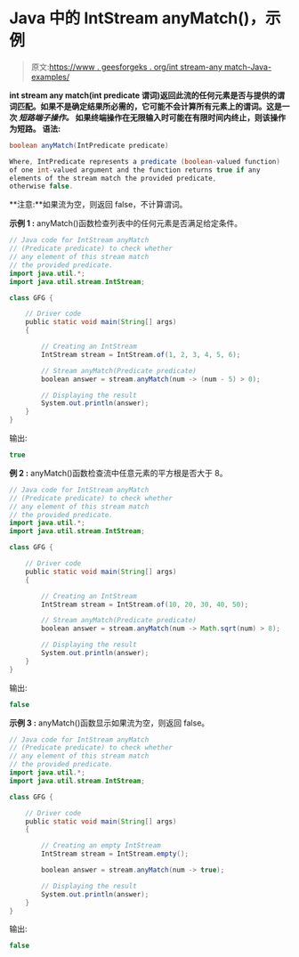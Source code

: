 # Java 中的 IntStream anyMatch()，示例

> 原文:[https://www . geesforgeks . org/int stream-any match-Java-examples/](https://www.geeksforgeeks.org/intstream-anymatch-java-examples/)

**int stream any match(int predicate 谓词)**返回此流的任何**元素是否与提供的谓词匹配。如果不是确定结果所必需的，它可能不会计算所有元素上的谓词。这是一次 ***短路端子操作。*** 如果终端操作在无限输入时可能在有限时间内终止，则该操作为短路。
**语法:****

```java
boolean anyMatch(IntPredicate predicate)

Where, IntPredicate represents a predicate (boolean-valued function) 
of one int-valued argument and the function returns true if any 
elements of the stream match the provided predicate, 
otherwise false.

```

**注意:**如果流为空，则返回 false，不计算谓词。

**示例 1 :** anyMatch()函数检查列表中的任何元素是否满足给定条件。

```java
// Java code for IntStream anyMatch
// (Predicate predicate) to check whether
// any element of this stream match
// the provided predicate.
import java.util.*;
import java.util.stream.IntStream;

class GFG {

    // Driver code
    public static void main(String[] args)
    {

        // Creating an IntStream
        IntStream stream = IntStream.of(1, 2, 3, 4, 5, 6);

        // Stream anyMatch(Predicate predicate)
        boolean answer = stream.anyMatch(num -> (num - 5) > 0);

        // Displaying the result
        System.out.println(answer);
    }
}
```

输出:

```java
true

```

**例 2 :** anyMatch()函数检查流中任意元素的平方根是否大于 8。

```java
// Java code for IntStream anyMatch
// (Predicate predicate) to check whether
// any element of this stream match
// the provided predicate.
import java.util.*;
import java.util.stream.IntStream;

class GFG {

    // Driver code
    public static void main(String[] args)
    {

        // Creating an IntStream
        IntStream stream = IntStream.of(10, 20, 30, 40, 50);

        // Stream anyMatch(Predicate predicate)
        boolean answer = stream.anyMatch(num -> Math.sqrt(num) > 8);

        // Displaying the result
        System.out.println(answer);
    }
}
```

输出:

```java
false

```

**示例 3 :** anyMatch()函数显示如果流为空，则返回 false。

```java
// Java code for IntStream anyMatch
// (Predicate predicate) to check whether
// any element of this stream match
// the provided predicate.
import java.util.*;
import java.util.stream.IntStream;

class GFG {

    // Driver code
    public static void main(String[] args)
    {

        // Creating an empty IntStream
        IntStream stream = IntStream.empty();

        boolean answer = stream.anyMatch(num -> true);

        // Displaying the result
        System.out.println(answer);
    }
}
```

输出:

```java
false

```